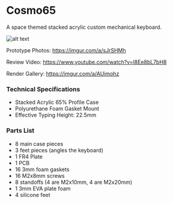 # Cosmo65
A space themed stacked acrylic custom mechanical keyboard.

![alt text](https://github.com/[username]/[reponame]/blob/[branch]/image.jpg?raw=true)

Prototype Photos: https://imgur.com/a/sJrSHMh

Review Video: https://www.youtube.com/watch?v=l8Ee8bL7bH8

Render Gallery: https://imgur.com/a/AUimohz

### Technical Specifications ###

* Stacked Acrylic 65% Profile Case
* Polyurethane Foam Gasket Mount
* Effective Typing Height: 22.5mm
  
### Parts List ###
* 8 main case pieces 
* 3 feet pieces (angles the keyboard)
* 1 FR4 Plate
* 1 PCB
* 16 3mm foam gaskets 
* 16 M2x8mm screws
* 8 standoffs (4 are M2x10mm, 4 are M2x20mm)
* 1 3mm EVA plate foam
* 4 silicone feet

